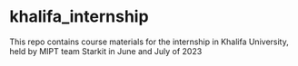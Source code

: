 # khalifa_internship
This repo contains course materials for the internship in Khalifa University, held by MIPT team Starkit in June and July of 2023
